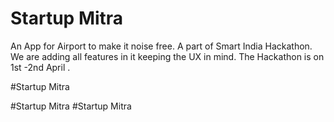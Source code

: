 
# Startup Mitra

An App for Airport to make it noise free. A part of Smart India Hackathon.
We are adding all features in it keeping the UX in mind.
The Hackathon is on 1st -2nd April . 





#Startup Mitra

#Startup Mitra
#Startup Mitra
